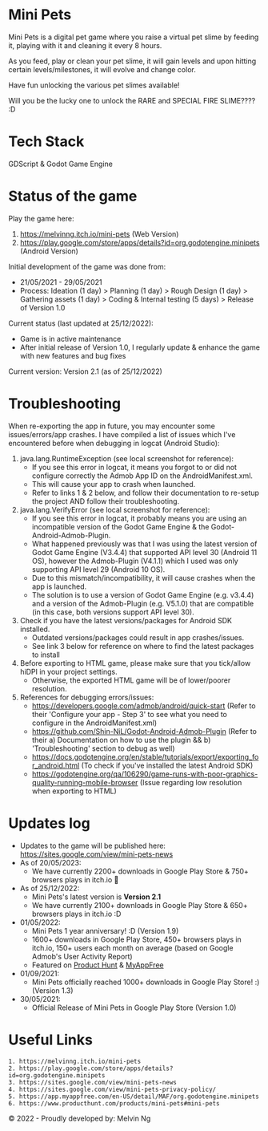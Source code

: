 # Mini Pets

Mini Pets is a digital pet game where you raise a virtual pet slime by feeding it, playing with it and cleaning it every 8 hours.

As you feed, play or clean your pet slime, it will gain levels and upon hitting certain levels/milestones, it will evolve and change color.

Have fun unlocking the various pet slimes available!

Will you be the lucky one to unlock the RARE and SPECIAL FIRE SLIME???? :D

# Tech Stack

GDScript & Godot Game Engine

# Status of the game

Play the game here:

1. https://melvinng.itch.io/mini-pets (Web Version)
2. https://play.google.com/store/apps/details?id=org.godotengine.minipets (Android Version)

Initial development of the game was done from:

- 21/05/2021 - 29/05/2021
- Process: Ideation (1 day) > Planning (1 day) > Rough Design (1 day) > Gathering assets (1 day) > Coding & Internal testing (5 days) > Release of Version 1.0

Current status (last updated at 25/12/2022):

- Game is in active maintenance
- After initial release of Version 1.0, I regularly update & enhance the game with new features and bug fixes

Current version: Version 2.1 (as of 25/12/2022)

# Troubleshooting

When re-exporting the app in future, you may encounter some issues/errors/app crashes. I have compiled a list of issues which I've encountered before when debugging in logcat (Android Studio):

1.  java.lang.RuntimeException (see local screenshot for reference):
    - If you see this error in logcat, it means you forgot to or did not configure correctly the Admob App ID on the AndroidManifest.xml.
    - This will cause your app to crash when launched.
    - Refer to links 1 & 2 below, and follow their documentation to re-setup the project AND follow their troubleshooting.
2.  java.lang.VerifyError (see local screenshot for reference):
    - If you see this error in logcat, it probably means you are using an incompatible version of the Godot Game Engine & the Godot-Android-Admob-Plugin.
    - What happened previously was that I was using the latest version of Godot Game Engine (V3.4.4) that supported API level 30 (Android 11 OS), however the Admob-Plugin (V4.1.1) which I used was only supporting API level 29 (Android 10 OS).
    - Due to this mismatch/incompatibility, it will cause crashes when the app is launched.
    - The solution is to use a version of Godot Game Engine (e.g. v3.4.4) and a version of the Admob-Plugin (e.g. V5.1.0) that are compatible (in this case, both versions support API level 30).
3.  Check if you have the latest versions/packages for Android SDK installed.
    - Outdated versions/packages could result in app crashes/issues.
    - See link 3 below for reference on where to find the latest packages to install
4.  Before exporting to HTML game, please make sure that you tick/allow hiDPI in your project settings.
    - Otherwise, the exported HTML game will be of lower/poorer resolution.
5.  References for debugging errors/issues:
    - https://developers.google.com/admob/android/quick-start (Refer to their 'Configure your app - Step 3' to see what you need to configure in the AndroidManifest.xml)
    - https://github.com/Shin-NiL/Godot-Android-Admob-Plugin (Refer to their a) Documentation on how to use the plugin && b) 'Troubleshooting' section to debug as well)
    - https://docs.godotengine.org/en/stable/tutorials/export/exporting_for_android.html (To check if you've installed the latest Android SDK)
    - https://godotengine.org/qa/106290/game-runs-with-poor-graphics-quality-running-mobile-browser (Issue regarding low resolution when exporting to HTML)

# Updates log

- Updates to the game will be published here: https://sites.google.com/view/mini-pets-news
- As of 20/05/2023:
  - We have currently 2200+ downloads in Google Play Store & 750+ browsers plays in itch.io 🎉
- As of 25/12/2022:
  - Mini Pets's latest version is **Version 2.1**
  - We have currently 2100+ downloads in Google Play Store & 650+ browsers plays in itch.io :D
- 01/05/2022:
  - Mini Pets 1 year anniversary! :D (Version 1.9)
  - 1600+ downloads in Google Play Store, 450+ browsers plays in itch.io, 150+ users each month on average (based on Google Admob's User Activity Report)
  - Featured on [Product Hunt](https://www.producthunt.com/products/mini-pets#mini-pets) & [MyAppFree](https://app.myappfree.com/en-US/detail/MAF/org.godotengine.minipets)
- 01/09/2021:
  - Mini Pets officially reached 1000+ downloads in Google Play Store! :) (Version 1.3)
- 30/05/2021:
  - Official Release of Mini Pets in Google Play Store (Version 1.0)

# Useful Links

    1. https://melvinng.itch.io/mini-pets
    2. https://play.google.com/store/apps/details?id=org.godotengine.minipets
    3. https://sites.google.com/view/mini-pets-news
    4. https://sites.google.com/view/mini-pets-privacy-policy/
    5. https://app.myappfree.com/en-US/detail/MAF/org.godotengine.minipets
    6. https://www.producthunt.com/products/mini-pets#mini-pets

&copy; 2022 - Proudly developed by: Melvin Ng
